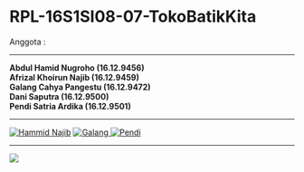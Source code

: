 # RPL-16S1SI08-07-TokoBatikKita

Anggota : <br>
<hr>
<b>Abdul Hamid Nugroho   (16.12.9456) <br>
Afrizal Khoirun Najib (16.12.9459) <br>
Galang Cahya Pangestu (16.12.9472) <br>
Dani Saputra          (16.12.9500) <br>
Pendi Satria Ardika   (16.12.9501)</b> <br>
<hr>
<a href="https://github.com/abdulhamidnugroho"><img src="https://avatars3.githubusercontent.com/u/40796875?s=64&v=4" alt="Hammid" />
<a href="https://github.com/afrizalnajib">Najib</a>
<a href="https://github.com/galangcp"><img src="https://avatars1.githubusercontent.com/u/43667188?s=60&v=4" alt="Galang" />
<a href="https://github.com/pendisatria"><img src="https://avatars2.githubusercontent.com/u/43665479?s=60&v=4" alt="Pendi" />
<hr>
<a href="https://i.gifer.com/3otv.gif"><img src="https://i.gifer.com/3otv.gif"></a>
